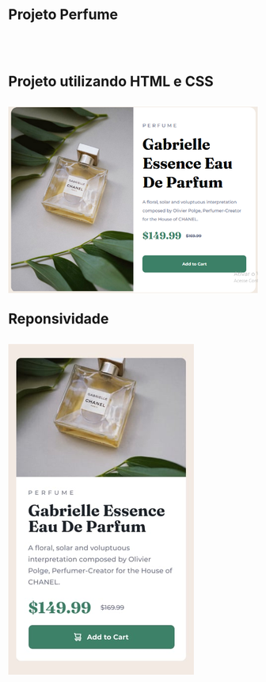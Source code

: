 <h1> Projeto Perfume <h1>
<br>
<p> Projeto utilizando HTML e CSS
<br>
<br>

<img src="https://github.com/Willianpontes/projeto-newPerfum/blob/main/img/read%20me.png?raw=true">
<br>
<p> Reponsividade
<br>
<br>
<img src="https://github.com/Willianpontes/projeto-newPerfum/blob/main/img/mobile-design.jpg?raw=true">
